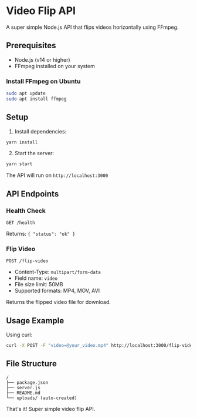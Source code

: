 # Video Flip API

A super simple Node.js API that flips videos horizontally using FFmpeg.

## Prerequisites

- Node.js (v14 or higher)
- FFmpeg installed on your system

### Install FFmpeg on Ubuntu

```bash
sudo apt update
sudo apt install ffmpeg
```

## Setup

1. Install dependencies:

```bash
yarn install
```

2. Start the server:

```bash
yarn start
```

The API will run on `http://localhost:3000`

## API Endpoints

### Health Check

```
GET /health
```

Returns: `{ "status": "ok" }`

### Flip Video

```
POST /flip-video
```

- Content-Type: `multipart/form-data`
- Field name: `video`
- File size limit: 50MB
- Supported formats: MP4, MOV, AVI

Returns the flipped video file for download.

## Usage Example

Using curl:

```bash
curl -X POST -F "video=@your_video.mp4" http://localhost:3000/flip-video -o flipped_video.mp4
```

## File Structure

```
/
├── package.json
├── server.js
├── README.md
└── uploads/ (auto-created)
```

That's it! Super simple video flip API.
